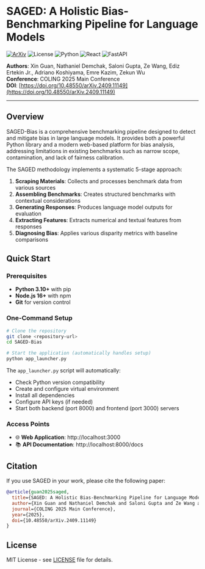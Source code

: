 # SAGED: A Holistic Bias-Benchmarking Pipeline for Language Models

[![ArXiv](https://img.shields.io/badge/ArXiv-2409.11149-red)](https://arxiv.org/abs/2409.11149)
![License](https://img.shields.io/badge/License-MIT-blue)
![Python](https://img.shields.io/badge/python-3.10+-green) 
![React](https://img.shields.io/badge/react-18+-blue) 
![FastAPI](https://img.shields.io/badge/FastAPI-latest-green)

**Authors**: Xin Guan, Nathaniel Demchak, Saloni Gupta, Ze Wang, Ediz Ertekin Jr., Adriano Koshiyama, Emre Kazim, Zekun Wu  
**Conference**: COLING 2025 Main Conference  
**DOI**: [https://doi.org/10.48550/arXiv.2409.11149](https://doi.org/10.48550/arXiv.2409.11149)

---

## Overview

SAGED-Bias is a comprehensive benchmarking pipeline designed to detect and mitigate bias in large language models. It provides both a powerful Python library and a modern web-based platform for bias analysis, addressing limitations in existing benchmarks such as narrow scope, contamination, and lack of fairness calibration.

The SAGED methodology implements a systematic 5-stage approach:
1. **Scraping Materials**: Collects and processes benchmark data from various sources
2. **Assembling Benchmarks**: Creates structured benchmarks with contextual considerations
3. **Generating Responses**: Produces language model outputs for evaluation
4. **Extracting Features**: Extracts numerical and textual features from responses
5. **Diagnosing Bias**: Applies various disparity metrics with baseline comparisons

## Quick Start

### Prerequisites
- **Python 3.10+** with pip
- **Node.js 16+** with npm
- **Git** for version control

### One-Command Setup

```bash
# Clone the repository
git clone <repository-url>
cd SAGED-Bias

# Start the application (automatically handles setup)
python app_launcher.py
```

The `app_launcher.py` script will automatically:
- Check Python version compatibility
- Create and configure virtual environment
- Install all dependencies
- Configure API keys (if needed)
- Start both backend (port 8000) and frontend (port 3000) servers

### Access Points
- 🌐 **Web Application**: http://localhost:3000
- 📚 **API Documentation**: http://localhost:8000/docs


## Citation

If you use SAGED in your work, please cite the following paper:

```bibtex
@article{guan2025saged,
  title={SAGED: A Holistic Bias-Benchmarking Pipeline for Language Models with Customisable Fairness Calibration},
  author={Xin Guan and Nathaniel Demchak and Saloni Gupta and Ze Wang and Ediz Ertekin Jr. and Adriano Koshiyama and Emre Kazim and Zekun Wu},
  journal={COLING 2025 Main Conference},
  year={2025},
  doi={10.48550/arXiv.2409.11149}
}
```

## License

MIT License - see [LICENSE](LICENSE) file for details. 
